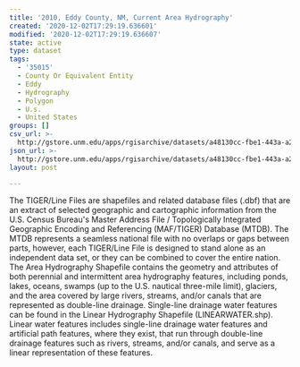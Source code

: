 ```yaml
---
title: '2010, Eddy County, NM, Current Area Hydrography'
created: '2020-12-02T17:29:19.636601'
modified: '2020-12-02T17:29:19.636607'
state: active
type: dataset
tags:
  - '35015'
  - County Or Equivalent Entity
  - Eddy
  - Hydrography
  - Polygon
  - U.s.
  - United States
groups: []
csv_url: >-
  http://gstore.unm.edu/apps/rgisarchive/datasets/a48130cc-fbe1-443a-a204-ac9a34a71b5a/tl_2010_35015_areawater.derived.csv
json_url: >-
  http://gstore.unm.edu/apps/rgisarchive/datasets/a48130cc-fbe1-443a-a204-ac9a34a71b5a/tl_2010_35015_areawater.derived.json
layout: post

---
```

The TIGER/Line Files are shapefiles and related database files (.dbf) that are an extract of selected geographic and cartographic information from the U.S. Census Bureau's Master Address File / Topologically Integrated Geographic Encoding and Referencing (MAF/TIGER) Database (MTDB).  The MTDB represents a seamless national file with no overlaps or gaps between parts, however, each TIGER/Line File is designed to stand alone as an independent data set, or they can be combined to cover the entire nation.  The Area Hydrography Shapefile contains the geometry and attributes of both perennial and intermittent area hydrography features, including ponds, lakes, oceans, swamps (up to the U.S. nautical three-mile limit), glaciers, and the area covered by large rivers, streams, and/or canals that are represented as double-line drainage.  Single-line drainage water features can be found in the Linear Hydrography Shapefile (LINEARWATER.shp).  Linear water features includes single-line drainage water features and artificial path features, where they exist, that run through double-line drainage features such as rivers, streams, and/or canals, and serve as a linear representation of these features.  

